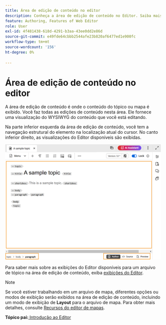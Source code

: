```yaml
---
title: Área de edição de conteúdo no editor
description: Conheça a área de edição de conteúdo no Editor. Saiba mais sobre a interface e os recursos do editor no Adobe Experience Manager Guides.
feature: Authoring, Features of Web Editor
role: User
exl-id: 4f481438-618d-4291-b3aa-43ee0dd2e86d
source-git-commit: e49fde64cbbb2544afe23b820af6477ed1e900fc
workflow-type: tm+mt
source-wordcount: '156'
ht-degree: 0%

---
```


# Área de edição de conteúdo no editor

A área de edição de conteúdo é onde o conteúdo do tópico ou mapa é exibido. Você faz todas as edições de conteúdo nesta área. Ele fornece uma visualização do WYSIWYG do conteúdo que você está editando.

Na parte inferior esquerda da área de edição de conteúdo, você tem a navegação estrutural do elemento na localização atual do cursor. No canto inferior direito, as visualizações do Editor disponíveis são exibidas.

![](images/content-editing-area.png)

Para saber mais sobre as exibições do Editor disponíveis para um arquivo de tópico na área de edição de conteúdo, exiba [exibições do Editor](./web-editor-views.md).

>[!NOTE]
>
> Se você estiver trabalhando em um arquivo de mapa, diferentes opções ou modos de exibição serão exibidos na área de edição de conteúdo, incluindo um modo de exibição de **Layout** para o arquivo de mapa. Para obter mais detalhes, consulte [Recursos do editor de mapas](./map-editor-advanced-map-editor.md).

**Tópico pai:**&#x200B;[&#x200B; Introdução ao Editor](web-editor.md)
